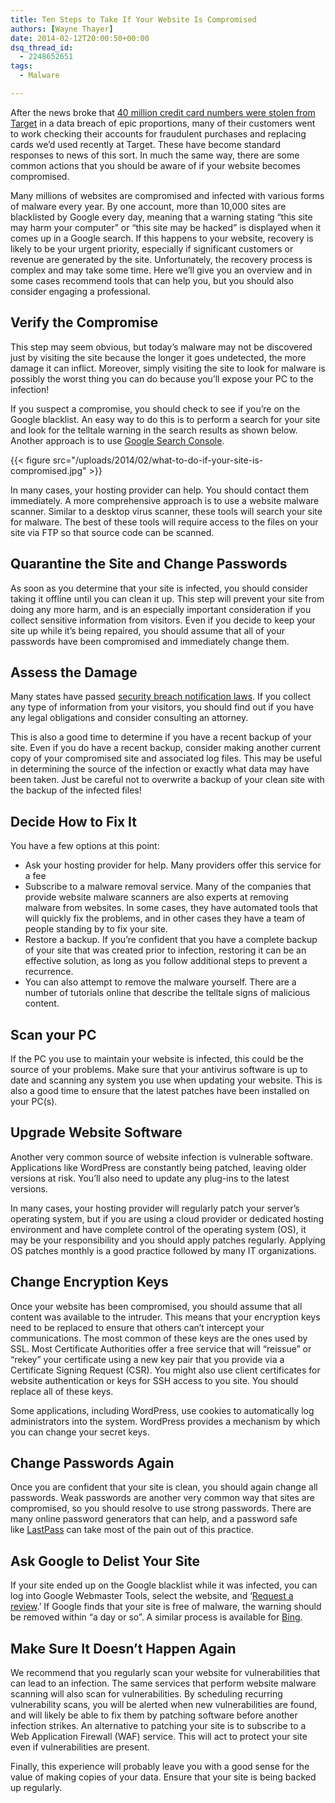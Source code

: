 ```yaml
---
title: Ten Steps to Take If Your Website Is Compromised
authors: [Wayne Thayer]
date: 2014-02-12T20:00:50+00:00
dsq_thread_id:
  - 2248652651
tags:
  - Malware

---
```

After the news broke that [40 million credit card numbers were stolen from Target][1] in a data breach of epic proportions, many of their customers went to work checking their accounts for fraudulent purchases and replacing cards we’d used recently at Target. These have become standard responses to news of this sort. In much the same way, there are some common actions that you should be aware of if your website becomes compromised.

Many millions of websites are compromised and infected with various forms of malware every year. By one account, more than 10,000 sites are blacklisted by Google every day, meaning that a warning stating “this site may harm your computer” or “this site may be hacked” is displayed when it comes up in a Google search. If this happens to your website, recovery is likely to be your urgent priority, especially if significant customers or revenue are generated by the site. Unfortunately, the recovery process is complex and may take some time. Here we’ll give you an overview and in some cases recommend tools that can help you, but you should also consider engaging a professional.

## Verify the Compromise
  
This step may seem obvious, but today’s malware may not be discovered just by visiting the site because the longer it goes undetected, the more damage it can inflict. Moreover, simply visiting the site to look for malware is possibly the worst thing you can do because you’ll expose your PC to the infection!
    
If you suspect a compromise, you should check to see if you’re on the Google blacklist. An easy way to do this is to perform a search for your site and look for the telltale warning in the search results as shown below. Another approach is to use [Google Search Console](http://www.google.com/webmasters/tools/‎).
  
{{< figure src="/uploads/2014/02/what-to-do-if-your-site-is-compromised.jpg" >}}
  
In many cases, your hosting provider can help. You should contact them immediately. A more comprehensive approach is to use a website malware scanner. Similar to a desktop virus scanner, these tools will search your site for malware. The best of these tools will require access to the files on your site via FTP so that source code can be scanned.
    
## Quarantine the Site and Change Passwords

As soon as you determine that your site is infected, you should consider taking it offline until you can clean it up. This step will prevent your site from doing any more harm, and is an especially important consideration if you collect sensitive information from visitors. Even if you decide to keep your site up while it’s being repaired, you should assume that all of your passwords have been compromised and immediately change them.
  
## Assess the Damage

Many states have passed [security breach notification laws](http://en.wikipedia.org/wiki/Security_breach_notification_laws). If you collect any type of information from your visitors, you should find out if you have any legal obligations and consider consulting an attorney.
  
This is also a good time to determine if you have a recent backup of your site. Even if you do have a recent backup, consider making another current copy of your compromised site and associated log files. This may be useful in determining the source of the infection or exactly what data may have been taken. Just be careful not to overwrite a backup of your clean site with the backup of the infected files!
  
## Decide How to Fix It
  
You have a few options at this point:
  
- Ask your hosting provider for help. Many providers offer this service for a fee
- Subscribe to a malware removal service. Many of the companies that provide website malware scanners are also experts at removing malware from websites. In some cases, they have automated tools that will quickly fix the problems, and in other cases they have a team of people standing by to fix your site.
- Restore a backup. If you’re confident that you have a complete backup of your site that was created prior to infection, restoring it can be an effective solution, as long as you follow additional steps to prevent a recurrence.
- You can also attempt to remove the malware yourself. There are a number of tutorials online that describe the telltale signs of malicious content.
  
## Scan your PC
  
If the PC you use to maintain your website is infected, this could be the source of your problems. Make sure that your antivirus software is up to date and scanning any system you use when updating your website. This is also a good time to ensure that the latest patches have been installed on your PC(s).
  
## Upgrade Website Software

Another very common source of website infection is vulnerable software. Applications like WordPress are constantly being patched, leaving older versions at risk. You’ll also need to update any plug-ins to the latest versions.  
  
In many cases, your hosting provider will regularly patch your server’s operating system, but if you are using a cloud provider or dedicated hosting environment and have complete control of the operating system (OS), it may be your responsibility and you should apply patches regularly. Applying OS patches monthly is a good practice followed by many IT organizations.
  
## Change Encryption Keys
  
Once your website has been compromised, you should assume that all content was available to the intruder. This means that your encryption keys need to be replaced to ensure that others can’t intercept your communications. The most common of these keys are the ones used by SSL. Most Certificate Authorities offer a free service that will “reissue” or “rekey” your certificate using a new key pair that you provide via a Certificate Signing Request (CSR). You might also use client certificates for website authentication or keys for SSH access to you site. You should replace all of these keys.
  
Some applications, including WordPress, use cookies to automatically log administrators into the system. WordPress provides a mechanism by which you can change your secret keys.
  
## Change Passwords Again
  
Once you are confident that your site is clean, you should again change all passwords. Weak passwords are another very common way that sites are compromised, so you should resolve to use strong passwords. There are many online password generators that can help, and a password safe like [LastPass](http://lastpass.com) can take most of the pain out of this practice.
  
## Ask Google to Delist Your Site
  
If your site ended up on the Google blacklist while it was infected, you can log into Google Webmaster Tools, select the website, and &lsquo;[Request a review](https://support.google.com/webmasters/answer/168328?hl=en).&rsquo; If Google finds that your site is free of malware, the warning should be removed within &ldquo;a day or so&rdquo;. A similar process is available for [Bing](http://www.bing.com/toolbox/webmaster/).
    
## Make Sure It Doesn&rsquo;t Happen Again
  
We recommend that you regularly scan your website for vulnerabilities that can lead to an infection. The same services that perform website malware scanning will also scan for vulnerabilities. By scheduling recurring vulnerability scans, you will be alerted when new vulnerabilities are found, and will likely be able to fix them by patching software before another infection strikes. An alternative to patching your site is to subscribe to a Web Application Firewall (WAF) service. This will act to protect your site even if vulnerabilities are present.
  
Finally, this experience will probably leave you with a good sense for the value of making copies of your data. Ensure that your site is being backed up regularly.

 [1]: http://krebsonsecurity.com/2013/12/cards-stolen-in-target-breach-flood-underground-markets/